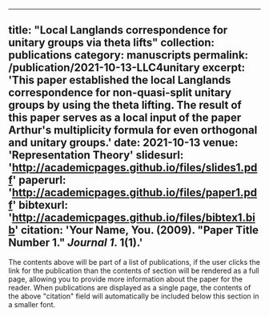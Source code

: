 
---
title: "Local Langlands correspondence for unitary groups via theta lifts"
collection: publications
category: manuscripts
permalink: /publication/2021-10-13-LLC4unitary
excerpt: 'This paper established the local Langlands correspondence for non-quasi-split unitary groups by using the theta lifting. The result of this paper serves as a local input of the paper Arthur's multiplicity formula for even orthogonal and unitary groups.'
date: 2021-10-13
venue: 'Representation Theory'
slidesurl: 'http://academicpages.github.io/files/slides1.pdf'
paperurl: 'http://academicpages.github.io/files/paper1.pdf'
bibtexurl: 'http://academicpages.github.io/files/bibtex1.bib'
citation: 'Your Name, You. (2009). &quot;Paper Title Number 1.&quot; <i>Journal 1</i>. 1(1).'
---
The contents above will be part of a list of publications, if the user clicks the link for the publication than the contents of section will be rendered as a full page, allowing you to provide more information about the paper for the reader. When publications are displayed as a single page, the contents of the above "citation" field will automatically be included below this section in a smaller font.
